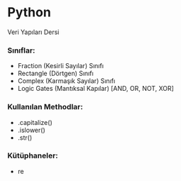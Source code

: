 # Python
Veri Yapıları Dersi

<h3>Sınıflar:</h3>
<ul>
<li>Fraction (Kesirli Sayılar) Sınıfı</li>
<li>Rectangle (Dörtgen) Sınıfı</li>
<li>Complex (Karmaşık Sayılar) Sınıfı</li>
<li>Logic Gates (Mantıksal Kapılar) [AND, OR, NOT, XOR]</li>
</ul>

<h3>Kullanılan Methodlar:</h3>
<ul>
<li>.capitalize()</li>
<li>.islower()</li>
<li>.str()</li>
</ul>

<h3>Kütüphaneler:</h3>
<ul>
<li>re</li>
</ul>
